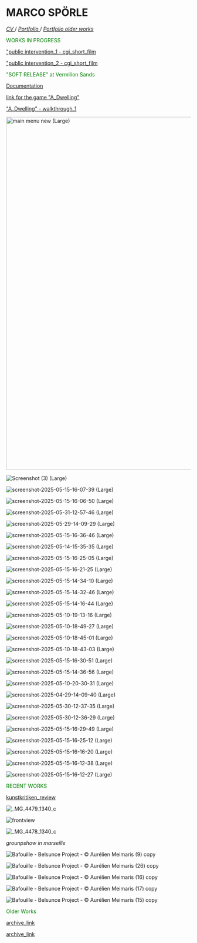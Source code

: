 # MARCO SPÖRLE

<a href="https://raw.githubusercontent.com/mspoerle/mspoerle.github.io/main/cv_marco.pdf" target="_blank" class="button"> *CV* </a>  /
<a href="https://raw.githubusercontent.com/mspoerle/mspoerle.github.io/main/portfolio_final12.pdf" target="_blank" class="button"> *Portfolio* </a>  /
<a href="https://raw.githubusercontent.com/mspoerle/mspoerle.github.io/main/portfolio3.1.pdf" target="_blank" class="button"> *Portfolio older works* </a> 


<text style="color: green">WORKS IN PROGRESS</text>


<a href="https://archive.org/details/intervention-1-1080p">"public intervention_1 - cgi_short_film</a>

<a href="https://archive.org/details/intervention-2-1080p">"public intervention_2 - cgi_short_film</a>

<text style="color: green">"SOFT RELEASE" at Vermilion Sands</text>

<a href="https://www.vermilionsands.net/SOFT-RELEASE">  Documentation

<a href="https://drive.google.com/drive/folders/1Q7BQCGQwROToIxZkxn1wTHj9ls4MgOWc?usp=drive_link"> link for the game "A_Dwelling"

<a href="https://archive.org/details/walkthrough-of-a_dwelling">"A_Dwelling" - walkthrough_1</a>

<img width="960" alt="main menu new (Large)" src="https://github.com/user-attachments/assets/008d4099-ae40-41d0-b24b-665ba8995694" />

![Screenshot (3) (Large)](https://github.com/user-attachments/assets/beef53bd-30ed-4af5-aaf7-7af34c2d9953)

![screenshot-2025-05-15-16-07-39 (Large)](https://github.com/user-attachments/assets/4d650217-40ea-41db-8f53-233b54aabdc7)

![screenshot-2025-05-15-16-06-50 (Large)](https://github.com/user-attachments/assets/928333bf-1af5-4e37-970c-4d65e0876232)

![screenshot-2025-05-31-12-57-46 (Large)](https://github.com/user-attachments/assets/f1e6434d-764b-4a39-a1e0-ecbbd0a17d7e)

![screenshot-2025-05-29-14-09-29 (Large)](https://github.com/user-attachments/assets/1545a099-7513-498e-93c5-0da0770a4a18)

![screenshot-2025-05-15-16-36-46 (Large)](https://github.com/user-attachments/assets/2bd7b8ed-b52d-4f32-b8b3-e85bb157b48b)

![screenshot-2025-05-14-15-35-35 (Large)](https://github.com/user-attachments/assets/40b725d8-b17e-4cb2-ad90-96d386b8ea87)

![screenshot-2025-05-15-16-25-05 (Large)](https://github.com/user-attachments/assets/59a84c14-c108-4895-b48d-2cf689f6069e)

![screenshot-2025-05-15-16-21-25 (Large)](https://github.com/user-attachments/assets/ef54b7a1-b325-4751-bc9c-5da0c5f2597b)

![screenshot-2025-05-15-14-34-10 (Large)](https://github.com/user-attachments/assets/b0e1ba55-ab26-41c5-89d5-71e9167bd527)

![screenshot-2025-05-15-14-32-46 (Large)](https://github.com/user-attachments/assets/588ede49-3238-4bb7-9861-028c9208171f)

![screenshot-2025-05-15-14-16-44 (Large)](https://github.com/user-attachments/assets/9d15e41e-51b6-4642-b4fb-308e03eaa2e3)

![screenshot-2025-05-10-19-13-16 (Large)](https://github.com/user-attachments/assets/6cbe57c3-e5d4-482e-9965-50c956852c4b)

![screenshot-2025-05-10-18-49-27 (Large)](https://github.com/user-attachments/assets/cf9abedc-0599-4103-9efc-78e3cea168fc)

![screenshot-2025-05-10-18-45-01 (Large)](https://github.com/user-attachments/assets/e5f06128-1722-454b-884e-7a6edd2a81c4)

![screenshot-2025-05-10-18-43-03 (Large)](https://github.com/user-attachments/assets/a2792a0f-5a3c-4b02-a13c-c3844a178c9d)

![screenshot-2025-05-15-16-30-51 (Large)](https://github.com/user-attachments/assets/ed4fd6d7-0694-4ba5-b100-8aafc2f9a30e)

![screenshot-2025-05-15-14-36-56 (Large)](https://github.com/user-attachments/assets/784f1627-cfea-445d-b9e5-9c63485ffa67)

![screenshot-2025-05-10-20-30-31 (Large)](https://github.com/user-attachments/assets/552c06f2-4184-4c34-8c09-19258656f03b)

![screenshot-2025-04-29-14-09-40 (Large)](https://github.com/user-attachments/assets/36228f57-4610-4236-a1c7-c6ed321a213b)

![screenshot-2025-05-30-12-37-35 (Large)](https://github.com/user-attachments/assets/637ebb78-fc82-4044-ba97-8dd5648e5a83)

![screenshot-2025-05-30-12-36-29 (Large)](https://github.com/user-attachments/assets/18844760-b34f-412b-9896-daa391fcf801)

![screenshot-2025-05-15-16-29-49 (Large)](https://github.com/user-attachments/assets/2696f526-dcd7-4f91-a64f-6eb56d5452fd)

![screenshot-2025-05-15-16-25-12 (Large)](https://github.com/user-attachments/assets/0dbcf2a1-b4e1-4308-aab6-37c73bf74f20)

![screenshot-2025-05-15-16-16-20 (Large)](https://github.com/user-attachments/assets/7468c955-cebd-4902-8895-be6a6aa539e2)

![screenshot-2025-05-15-16-12-38 (Large)](https://github.com/user-attachments/assets/9fdced2e-01a8-4e2d-81e7-3a1b9763701b)

![screenshot-2025-05-15-16-12-27 (Large)](https://github.com/user-attachments/assets/a15d7828-5583-45eb-983b-dc6271ea4328)




<text style="color: green">RECENT WORKS</text>

<a href="https://kunstkritikk.dk/gentrificeringsmaskinen/">kunstkritiken_review</a>


![_MG_4479_1340_c](https://github.com/user-attachments/assets/e4e05f3b-b287-435c-8369-5c2c53b7c093)

![frontview](https://github.com/user-attachments/assets/4e4c44ce-fbf6-4f86-ab32-ecb61a6fda65)

![_MG_4478_1340_c](https://github.com/user-attachments/assets/3edee609-279e-4419-942a-3770db1f3136)

_grounpshow in marseille_

![Bafouille - Belsunce Project - © Aurélien Meimaris (9) copy](https://github.com/user-attachments/assets/0d1a5e6b-4d73-4aeb-bc1d-af1081698266)

![Bafouille - Belsunce Project - © Aurélien Meimaris (26) copy](https://github.com/user-attachments/assets/a2d1025e-915a-4f96-a5a7-f7966a7e8f73)

![Bafouille - Belsunce Project - © Aurélien Meimaris (16) copy](https://github.com/user-attachments/assets/73998bfe-47f4-4572-9ef5-0ad311ce2c4f)

![Bafouille - Belsunce Project - © Aurélien Meimaris (17) copy](https://github.com/user-attachments/assets/419f2442-4ff0-4bb8-8682-d55b5e20616c)

![Bafouille - Belsunce Project - © Aurélien Meimaris (15) copy](https://github.com/user-attachments/assets/52c26d71-6e56-48d0-98d0-b71e1a058d82)




<text style="color: green">Older Works</text>

<a href="https://www.contemporaryartlibrary.org/artist/marco-sporle-34329">archive_link</a>

<a href="https://daily-lazy.com/2016/03/felix-riemann-marco-sporle-tobias-willmann-at-garret-grimoire-vienna.html">archive_link</a>
